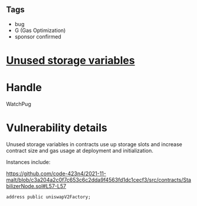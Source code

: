 ## Tags

- bug
- G (Gas Optimization)
- sponsor confirmed

# [Unused storage variables](https://github.com/code-423n4/2021-11-malt-findings/issues/287) 

# Handle

WatchPug


# Vulnerability details

Unused storage variables in contracts use up storage slots and increase contract size and gas usage at deployment and initialization.

Instances include:

https://github.com/code-423n4/2021-11-malt/blob/c3a204a2c0f7c653c6c2dda9f4563fd1dc1cecf3/src/contracts/StabilizerNode.sol#L57-L57
```solidity=57
address public uniswapV2Factory;
```

